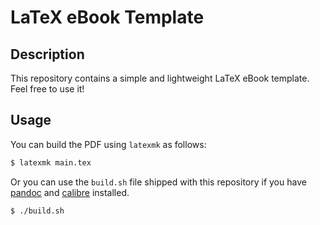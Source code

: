 # LaTeX eBook Template


## Description

This repository contains a simple and lightweight LaTeX eBook template.
Feel free to use it!


## Usage

You can build the PDF using `latexmk` as follows:

```bash
$ latexmk main.tex
```

Or you can use the `build.sh` file shipped with this repository if you have [pandoc][pandoc] and [calibre][calibre] installed.

```bash
$ ./build.sh
```


[pandoc]: https://pandoc.org/
[calibre]: https://calibre-ebook.com/
